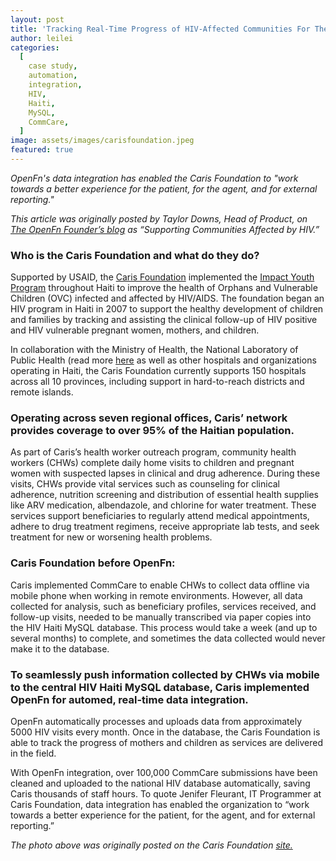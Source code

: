 ```yaml
---
layout: post
title: 'Tracking Real-Time Progress of HIV-Affected Communities For The Caris Foundation'
author: leilei
categories:
  [
    case study,
    automation,
    integration,
    HIV,
    Haiti,
    MySQL,
    CommCare,
  ]
image: assets/images/carisfoundation.jpeg
featured: true
---
```


_OpenFn's data integration has enabled the Caris Foundation to "work towards a better experience for the patient, for the agent, and for external reporting."_

_This article was originally posted by Taylor Downs, Head of Product, on [The OpenFn Founder’s blog](https://medium.com/@taylordowns2000/supporting-communities-affected-by-hiv-98eede455050) as “Supporting Communities Affected by HIV.”_

### Who is the Caris Foundation and what do they do?

Supported by USAID, the [Caris Foundation](http://www.carisfoundation.org/) implemented the [Impact Youth Program](http://www.carisfoundation.org/pediatric-hiv) throughout Haiti to improve the health of Orphans and Vulnerable Children (OVC) infected and affected by HIV/AIDS. The foundation began an HIV program in Haiti in 2007 to support the healthy development of children and families by tracking and assisting the clinical follow-up of HIV positive and HIV vulnerable pregnant women, mothers, and children.

In collaboration with the Ministry of Health, the National Laboratory of Public Health (read more [here](https://www.fondation-merieux.org/en/news/the-ministry-of-public-health-and-population-launches-haitis-first-national-laboratory-policy/) as well as other hospitals and organizations operating in Haiti, the Caris Foundation currently supports 150 hospitals across all 10 provinces, including support in hard-to-reach districts and remote islands. 

### Operating across seven regional offices, Caris’ network provides coverage to over 95% of the Haitian population. 

As part of Caris’s health worker outreach program, community health workers (CHWs) complete daily home visits to children and pregnant women with suspected lapses in clinical and drug adherence. During these visits, CHWs provide vital services such as counseling for clinical adherence, nutrition screening and distribution of essential health supplies like ARV medication, albendazole, and chlorine for water treatment.  These services support beneficiaries to regularly attend medical appointments, adhere to drug treatment regimens, receive appropriate lab tests, and seek treatment for new or worsening health problems.

### Caris Foundation before OpenFn:

Caris implemented CommCare to enable CHWs to collect data offline via mobile phone when working in remote environments. However, all data collected for analysis, such as beneficiary profiles, services received, and follow-up visits, needed to be manually transcribed via paper copies into the HIV Haiti MySQL database. This process would take a week (and up to several months) to complete, and sometimes the data collected would  never make it to the database.

### To seamlessly push information collected by CHWs via mobile to the central HIV Haiti MySQL database, Caris implemented OpenFn for automed, real-time data integration. 

OpenFn automatically processes and uploads data from approximately 5000 HIV visits every month. Once in the database, the Caris Foundation is able to track the progress of mothers and children as services are delivered in the field.

With OpenFn integration, over 100,000 CommCare submissions have been cleaned and uploaded to the national HIV database automatically, saving Caris thousands of staff hours. To quote Jenifer Fleurant, IT Programmer at Caris Foundation, data integration has enabled the organization to “work towards a better experience for the patient, for the agent, and for external reporting.”

_The photo above was originally posted on the Caris Foundation [site.](
http://www.carisfoundation.org/pediatric-hiv)_



